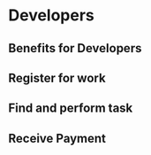 
# Developers
## Benefits for Developers
## Register for work
## Find and perform task
## Receive Payment
